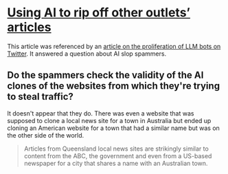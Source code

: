 # [Using AI to rip off other outlets’ articles](https://www.crikey.com.au/2024/02/05/worthview-group-toowoomba-minute-artificial-intelligence/)

This article was referenced by an [article on the proliferation of LLM bots on Twitter](../../../2025/10/10/abc.net.au-twitter-x-bot-problem.md). It answered a question about AI slop spammers.

## Do the spammers check the validity of the AI clones of the websites from which they're trying to steal traffic?

It doesn't appear that they do. There was even a website that was supposed to clone a local news site for a town in Australia but ended up cloning an American website for a town that had a similar name but was on the other side of the world.

> Articles from Queensland local news sites are strikingly similar to content from the ABC, the government and even from a US-based newspaper for a city that shares a name with an Australian town.
